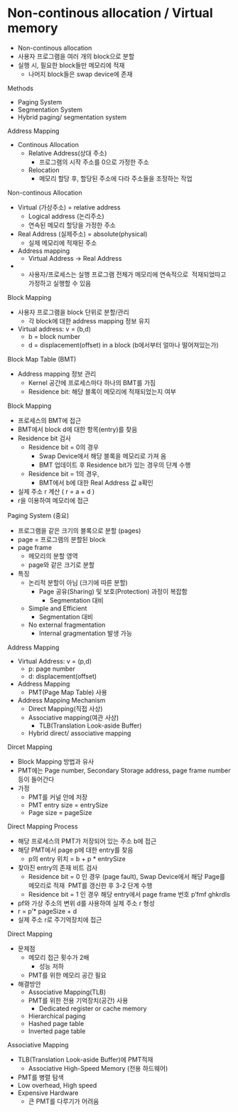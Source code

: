 # Non-continous allocation / Virtual memory 
- Non-continous allocation
- 사용자 프로그램을 여러 개의 block으로 분할
- 실행 시, 필요한 block들만 메모리에 적재
    - 나머지 block들은 swap device에 존재

Methods
- Paging System
- Segmentation System
- Hybrid paging/ segmentation system 

Address Mapping
- Continous Allocation
    - Relative Address(상대 주소)
        - 프로그램의 시작 주소를 0으로 가정한 주소 
    - Relocation 
        - 메모리 할당 후, 할당된 주소에 다라 주소들을 조정하는 작업 

Non-continous Allocation 
- Virtual (가상주소) = relative address
    - Logical address (논리주소)
    - 연속된 메모리 할당을 가정한 주소
- Real Address (실제주소) = absolute(physical)
    - 실제 메모리에 적재된 주소
- Address mapping 
    - Virtual Address -> Real Address 
- * 사용자/프로세스는 실행 프로그램 전체가 메모리에 연속적으로  적재되었따고 가정하고 실행할 수 있음 

Block Mapping 
- 사용자 프로그램을 block 단위로 분할/관리
    - 각 block에 대한 address mapping 정보 유지
- Virtual address: v = (b,d)
    - b = block number
    - d = displacement(offset) in a block (b에서부터 얼마나 떨어져있는가) 

Block Map Table (BMT) 
- Address mapping 정보 관리 
    - Kernel 공간에 프로세스마다 하나의 BMT를 가짐 
    - Residence bit: 해당 블록이 메모리에 적재되었는지 여부 

Block Mapping 
- 프로세스의 BMT에 접근 
- BMT에서 block d에 대한 항목(entry)를 찾음 
- Residence bit 검사 
    - Residence bit = 0의 경우 
        - Swap Device에서 해당 블록을 메모리로 가져 옴 
        - BMT 업데이트 후 Residence bit가 있는 경우의 단계 수행
    - Residence bit = 1의 경우,
        - BMT에서 b에 대한 Real Address 값 a확인 
- 실제 주소 r 계산 ( r = a + d )
- r을 이용하여 메모리에 접근 

Paging System (중요) 
- 프로그램을 같은 크기의 블록으로 분할 (pages) 
- page = 프로그램의 분할된 block 
- page frame 
    - 메모리의 분할 영역
    - page와 같은 크기로 분할 
- 특징 
    - 논리적 분할이 아님 (크기에 따른 분할)
        - Page 공유(Sharing) 및 보호(Protection) 과정이 복잡함
            - Segmentation 대비
    - Simple and Efficient
        - Segmentation 대비 
    - No external fragmentation
        - Internal gragmentation 발생 가능 

Address Mapping 
- Virtual Address: v = (p,d)
    - p: page number 
    - d: displacement(offset)
- Address Mapping 
    - PMT(Page Map Table) 사용
- Address Mapping Mechanism 
    - Direct Mapping(직접 사상)
    - Associative mapping(여관 사상) 
        - TLB(Translation Look-aside Buffer)
    - Hybrid direct/ associative mapping 

Dircet Mapping
- Block Mapping 방법과 유사 
- PMT에는 Page number, Secondary Storage address, page frame number등이 들어간다
- 가정
    - PMT를 커널 안에 저장 
    - PMT entry size = entrySize 
    - Page size = pageSize

Direct Mapping Process 
- 해당 프로세스의 PMT가 저장되어 있는 주소 b에 접근
- 해당 PMT에서 page p에 대한 entry를 찾음
    - p의 entry 위치 = b + p * entrySize 
- 찾아진 entry의 존재 비트 검사 
    - Residence bit = 0 인 경우 (page fault), Swap Device에서 해당 Page를 메모리로 적재  PMT를 갱신한 후 3-2 단계 수행 
    - Residence bit = 1 인 경우 해당 entry에서 page frame 번호 p’fmf ghkrdls 
- pf와 가상 주소의 변위 d를 사용하여 실제 주소 r 형성
- r = p’* pageSize + d 
- 실제 주소 r로 주기억장치에 접근 

Direct Mapping 
- 문제점 
    - 메모리 접근 횟수가 2배
        - 성능 저하
    - PMT를 위한 메모리 공간 필요 
- 해결방안
    - Associative Mapping(TLB)
    - PMT를 위한 전용 기억장치(공간) 사용
        - Dedicated register or cache memory 
    - Hierarchical paging
    - Hashed page table
    - Inverted page table 

Associative Mapping 
- TLB(Translation Look-aside Buffer)에 PMT적재 
    - Associative High-Speed Memory (전용 하드웨어)
- PMT를 병렬 탐색 
- Low overhead, High speed 
- Expensive Hardware 
    - 큰 PMT를 다루기가 어려움 


